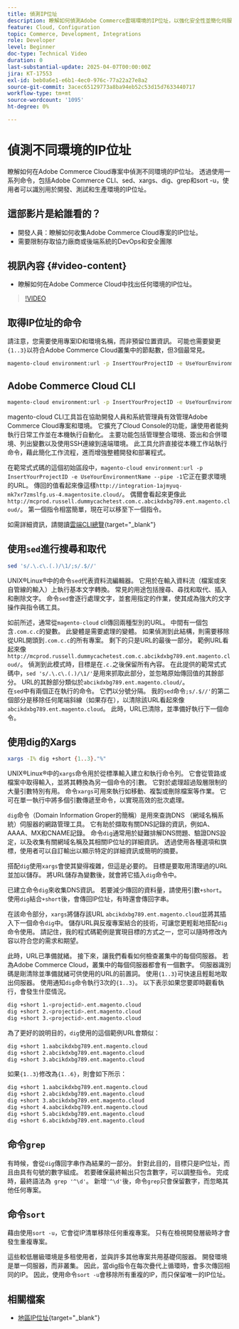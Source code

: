 ```yaml
---
title: 偵測IP位址
description: 瞭解如何偵測Adobe Commerce雲端環境的IP位址，以強化安全性並簡化伺服器通訊
feature: Cloud, Configuration
topic: Commerce, Development, Integrations
role: Developer
level: Beginner
doc-type: Technical Video
duration: 0
last-substantial-update: 2025-04-07T00:00:00Z
jira: KT-17553
exl-id: beb0a6e1-e6b1-4ec0-976c-77a22a27e8a2
source-git-commit: 3acec65129773a8ba94eb52c53d15d7633440717
workflow-type: tm+mt
source-wordcount: '1095'
ht-degree: 0%

---
```


# 偵測不同環境的IP位址

瞭解如何在Adobe Commerce Cloud專案中偵測不同環境的IP位址。 透過使用一系列命令，包括Adobe Commerce CLI、sed、xargs、dig、grep和sort -u，使用者可以識別用於開發、測試和生產環境的IP位址。

## 這部影片是給誰看的？

* 開發人員：瞭解如何收集Adobe Commerce Cloud專案的IP位址。
* 需要限制存取協力廠商或後端系統的DevOps和安全團隊

## 視訊內容 {#video-content}

* 瞭解如何在Adobe Commerce Cloud中找出任何環境的IP位址。

>[!VIDEO](https://video.tv.adobe.com/v/3457493/?learn=on)

## 取得IP位址的命令

請注意，您需要使用專案ID和環境名稱，而非預留位置資訊。  可能也需要變更`{1..3}`以符合Adobe Commerce Cloud叢集中的節點數，但3個最常見。

```bash
magento-cloud environment:url -p InsertYourProjectID -e UseYourEnvironmentName --pipe -1 | sed 's/.\.c\.(.)/\1/;s/.$//' | xargs -I% dig +short {1..3}."%" | grep '^\d' | sort -u
```

## Adobe Commerce Cloud CLI

```bash
magento-cloud environment:url -p InsertYourProjectID -e UseYourEnvironmentName --pipe -1
```

magento-cloud CLI工具旨在協助開發人員和系統管理員有效管理Adobe Commerce Cloud專案和環境。 它擴充了Cloud Console的功能，讓使用者能夠執行日常工作並在本機執行自動化。 主要功能包括管理整合環境、簽出和合併環境、列出變數以及使用SSH連線到遠端環境。 此工具允許直接從本機工作站執行命令，藉此簡化工作流程，進而增強整體開發和部署程式。

在範常式式碼的這個初始區段中，`magento-cloud environment:url -p InsertYourProjectID -e UseYourEnvironmentName --pipe -1`它正在要求環境的URL。 傳回的值看起來像這樣`http://integration-1ajmyuq-mk7xr7zmslfg.us-4.magentosite.cloud/`。 偶爾會看起來更像此`http://mcprod.russell.dummycachetest.com.c.abcikdxbg789.ent.magento.cloud/`。  第一個指令相當簡單，現在可以移至下一個指令。

如需詳細資訊，請閱讀[雲端CLI總覽](https://experienceleague.adobe.com/zh-hant/docs/commerce-on-cloud/user-guide/dev-tools/cloud-cli/cloud-cli-overview){target="_blank"}

## 使用`sed`進行搜尋和取代

```bash
sed 's/.\.c\.(.)/\1/;s/.$//'
```

UNIX®Linux®中的命令`sed`代表資料流編輯器。 它用於在輸入資料流（檔案或來自管線的輸入）上執行基本文字轉換。 常見的用途包括搜尋、尋找和取代、插入和刪除文字。 命令`sed`會逐行處理文字，並套用指定的作業，使其成為強大的文字操作與指令碼工具。

如前所述，通常從`magento-cloud` cli傳回兩種型別的URL。 中間有一個包含`.com.c.c`的變數。 此變體是需要處理的變體。 如果偵測到此結構，則需要移除從URL開頭到`.com.c.c`的所有專案。  剩下的只是URL的最後一部分。 範例URL看起來像`http://mcprod.russell.dummycachetest.com.c.abcikdxbg789.ent.magento.cloud/`。  偵測到此模式時，目標是在`.c.`之後保留所有內容。  在此提供的範常式式碼中，`sed 's/.\.c\.(.)/\1/'`是用來抓取此部分，並忽略原始傳回值的其餘部分。 URL的其餘部分類似於`abcikdxbg789.ent.magento.cloud/`。\
在`sed`中有兩個正在執行的命令。 它們以分號分隔。 我的`sed`命令`;s/.$//'`的第二個部分是移除任何尾端斜線（如果存在），以清除該URL看起來像`abcikdxbg789.ent.magento.cloud`。  此時，URL已清除，並準備好執行下一個命令。

## 使用dig的Xargs

```bash
xargs -I% dig +short {1..3}."%"
```

UNIX®Linux®中的`xargs`命令用於從標準輸入建立和執行命令列。 它會從管路或檔案中取得輸入，並將其轉換為另一個命令的引數。 它對於處理超過殼層限制的大量引數特別有用。 命令`xargs`可用來執行如移動、複製或刪除檔案等作業。 它可在單一執行中將多個引數傳遞至命令，以實現高效的批次處理。

`dig`命令（Domain Information Groper的簡稱）是用來查詢DNS （網域名稱系統）伺服器的網路管理工具。 它有助於擷取有關DNS記錄的資訊，例如A、AAAA、MX和CNAME記錄。 命令`dig`通常用於疑難排解DNS問題、驗證DNS設定，以及收集有關網域名稱及其相關IP位址的詳細資訊。 透過使用各種選項和旗標，使用者可以自訂輸出以顯示特定的詳細資訊或簡明的摘要。

搭配`dig`使用`xargs`會使其變得複雜，但這是必要的。 目標是要取用清理過的URL並加以儲存。  將URL儲存為變數後，就會將它插入`dig`命令中。

已建立命令`dig`來收集DNS資訊。 若要減少傳回的資料量，請使用引數`+short`。 使用`dig`結合`+short`後，會傳回IP位址，有時還會傳回字串。

在該命令部分，`xargs`將儲存該URL `abcikdxbg789.ent.magento.cloud`並將其插入下一個命令`dig`中。 儲存URL與反複專案結合的技術，可讓您更輕鬆地搭配`dig`命令使用。 請記住，我的程式碼範例是實現目標的方式之一，您可以隨時修改內容以符合您的需求和期望。

此時，URL已準備就緒。 接下來，讓我們看看如何檢查叢集中的每個伺服器。 若為Adobe Commerce Cloud，叢集中的每個伺服器都會有一個數字。 伺服器識別碼是剛清除並準備就緒可供使用的URL的前置詞。 使用`{1..3}`可快速且輕鬆地取出伺服器。 使用通知`dig`命令執行3次的`{1..3}`。 以下表示如果您要即時觀看執行，會發生什麼情況。

```bash
dig +short 1.<projectid>.ent.magento.cloud
dig +short 2.<projectid>.ent.magento.cloud
dig +short 3.<projectid>.ent.magento.cloud
```

為了更好的說明目的，`dig`使用的這個範例URL會類似：

```bash
dig +short 1.aabcikdxbg789.ent.magento.cloud
dig +short 2.abcikdxbg789.ent.magento.cloud
dig +short 3.abcikdxbg789.ent.magento.cloud
```

如果`{1..3}`修改為`{1..6}`，則會如下所示：

```bash
dig +short 1.aabcikdxbg789.ent.magento.cloud
dig +short 2.abcikdxbg789.ent.magento.cloud
dig +short 3.abcikdxbg789.ent.magento.cloud
dig +short 4.aabcikdxbg789.ent.magento.cloud
dig +short 5.abcikdxbg789.ent.magento.cloud
dig +short 6.abcikdxbg789.ent.magento.cloud
```

## 命令`grep`

有時候，會從`dig`傳回字串作為結果的一部分。 針對此目的，目標只是IP位址，而且由具有句號的數字組成。 若要確保最終輸出只包含數字，可以調整指令。 完成時，最終語法為` grep '^\d'`。  新增`'^\d'`後，命令`grep`只會保留數字，而忽略其他任何專案。

## 命令`sort`

藉由使用`sort -u`，它會從IP清單移除任何重複專案。 只有在檢視開發層級時才會發生重複專案。

這些較低層級環境是多租使用者，並與許多其他專案共用基礎伺服器。 開發環境是單一伺服器，而非叢集。 因此，當dig指令在每次疊代上循環時，會多次傳回相同的IP。 因此，使用命令`sort -u`會移除所有重複的IP，而只保留唯一的IP位址。



## 相關檔案

* [地區IP位址](https://experienceleague.adobe.com/en/docs/commerce-on-cloud/user-guide/project/regional-ip-addresses|https://experienceleague.adobe.com/en/docs/commerce-on-cloud/user-guide/project/regional-ip-addresses){target="_blank"}
